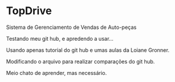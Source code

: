 # TopDrive
Sistema de Gerenciamento de Vendas de Auto-peças

Testando meu git hub, e apredendo a usar...

Usando apenas tutorial do git hub e umas aulas da Loiane Gronner.

Modificando o arquivo para realizar comparações do git hub.

Meio chato de aprender, mas necessário.

